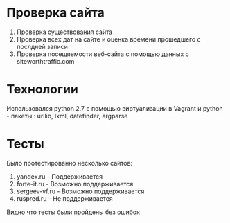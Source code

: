# Проверка сайта

1. Проверка существования сайта
2. Проверка всех дат на сайте и оценка времени прошедшего с послдней записи
3. Проверка посещяемости веб-сайта с помощью данных с siteworthtraffic.com

# Технологии

Использовался python 2.7 с помощью виртуализации в Vagrant и python - пакеты : urllib, lxml, datefinder, argparse

# Тесты 

Было протестированно несколько сайтов:
1. yandex.ru - Поддерживается
2. forte-it.ru - Возможно поддерживается
3. sergeev-vf.ru - Возможно поддерживается
4. ruspred.ru - Не поддерживается

Видно что тесты были пройдены без ошибок
